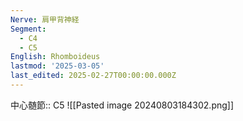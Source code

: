 ```yaml
---
Nerve: 肩甲背神経
Segment:
  - C4
  - C5
English: Rhomboideus
lastmod: '2025-03-05'
last_edited: 2025-02-27T00:00:00.000Z
---
```


中心髄節:: C5
![[Pasted image 20240803184302.png]]
